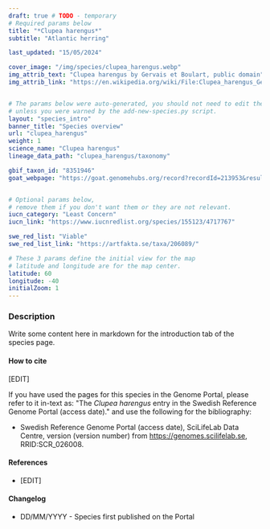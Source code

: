 ```yaml
---
draft: true # TODO - temporary
# Required params below
title: "*Clupea harengus*"
subtitle: "Atlantic herring"

last_updated: "15/05/2024"

cover_image: "/img/species/clupea_harengus.webp"
img_attrib_text: "Clupea harengus by Gervais et Boulart, public domain"
img_attrib_link: "https://en.wikipedia.org/wiki/File:Clupea_harengus_Gervais.jpg"


# The params below were auto-generated, you should not need to edit them...
# unless you were warned by the add-new-species.py script.
layout: "species_intro"
banner_title: "Species overview"
url: "clupea_harengus"
weight: 1
science_name: "Clupea harengus"
lineage_data_path: "clupea_harengus/taxonomy"

gbif_taxon_id: "8351946"
goat_webpage: "https://goat.genomehubs.org/record?recordId=213953&result=taxon&taxonomy=ncbi#Parnassius%20mnemosyne"


# Optional params below,
# remove them if you don't want them or they are not relevant.
iucn_category: "Least Concern"
iucn_link: "https://www.iucnredlist.org/species/155123/4717767"

swe_red_list: "Viable"
swe_red_list_link: "https://artfakta.se/taxa/206089/"

# These 3 params define the initial view for the map
# latitude and longitude are for the map center.
latitude: 60
longitude: -40
initialZoom: 1
---
```


### Description

Write some content here in markdown for the introduction tab of the species page.

#### How to cite

[EDIT]

If you have used the pages for this species in the Genome Portal, please refer to it in-text as: "The *Clupea harengus* entry in the Swedish Reference Genome Portal (access date)." and use the following for the bibliography:

- <p> Swedish Reference Genome Portal (access date), SciLifeLab Data Centre, version (version number) from <a href="https://genomes.scilifelab.se">https://genomes.scilifelab.se</a>, RRID:SCR_026008.

#### References

- [EDIT]

#### Changelog

- DD/MM/YYYY - Species first published on the Portal
